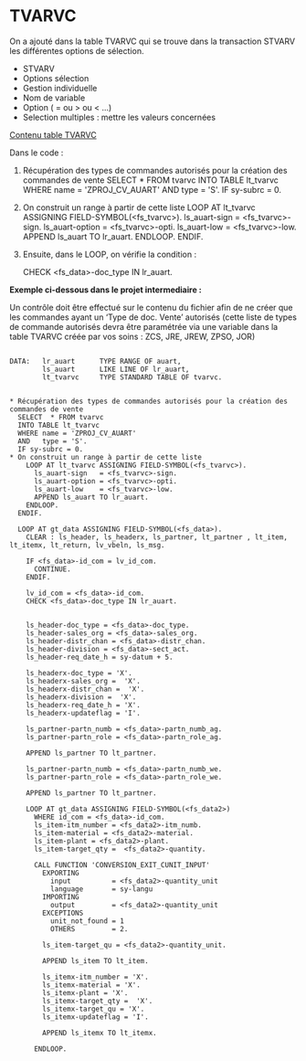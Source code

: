# TVARVC

On a ajouté dans la table TVARVC qui se trouve dans la transaction STVARV les différentes options de sélection.

- STVARV
- Options sélection
- Gestion individuelle
- Nom de variable
- Option ( = ou > ou < ...)
- Selection multiples : mettre les valeurs concernées

[Contenu table TVARVC](https://drive.google.com/file/d/1n6wQLcOZ6t3lzjAM2vZC1jrKyEypQbQW/view?usp=share_link)

Dans le code :

1. Récupération des types de commandes autorisés pour la création des commandes de vente
  SELECT  * FROM tvarvc
  INTO TABLE lt_tvarvc
  WHERE name = 'ZPROJ_CV_AUART'
  AND   type = 'S'.
  IF sy-subrc = 0.

2. On construit un range à partir de cette liste
    LOOP AT lt_tvarvc ASSIGNING FIELD-SYMBOL(<fs_tvarvc>).
      ls_auart-sign   = <fs_tvarvc>-sign.
      ls_auart-option = <fs_tvarvc>-opti.
      ls_auart-low    = <fs_tvarvc>-low.
      APPEND ls_auart TO lr_auart.
    ENDLOOP.
  ENDIF.

3. Ensuite, dans le LOOP, on vérifie la condition :

   CHECK <fs_data>-doc_type IN lr_auart.

   

**Exemple ci-dessous dans le projet intermediaire :**

Un contrôle doit être effectué sur le contenu du fichier afin de ne créer que les commandes ayant un ‘Type de doc. Vente’ autorisés (cette liste de types de commande autorisés devra être paramétrée via une variable dans la table TVARVC créée par vos soins : ZCS, JRE, JREW, ZPSO, JOR)

```ABAP

DATA:   lr_auart      TYPE RANGE OF auart,
        ls_auart      LIKE LINE OF lr_auart,
        lt_tvarvc     TYPE STANDARD TABLE OF tvarvc.


* Récupération des types de commandes autorisés pour la création des commandes de vente
  SELECT  * FROM tvarvc
  INTO TABLE lt_tvarvc
  WHERE name = 'ZPROJ_CV_AUART'
  AND   type = 'S'.
  IF sy-subrc = 0.
* On construit un range à partir de cette liste
    LOOP AT lt_tvarvc ASSIGNING FIELD-SYMBOL(<fs_tvarvc>).
      ls_auart-sign   = <fs_tvarvc>-sign.
      ls_auart-option = <fs_tvarvc>-opti.
      ls_auart-low    = <fs_tvarvc>-low.
      APPEND ls_auart TO lr_auart.
    ENDLOOP.
  ENDIF.

  LOOP AT gt_data ASSIGNING FIELD-SYMBOL(<fs_data>).
    CLEAR : ls_header, ls_headerx, ls_partner, lt_partner , lt_item, lt_itemx, lt_return, lv_vbeln, ls_msg.

    IF <fs_data>-id_com = lv_id_com.
      CONTINUE.
    ENDIF.

    lv_id_com = <fs_data>-id_com.
    CHECK <fs_data>-doc_type IN lr_auart.


    ls_header-doc_type = <fs_data>-doc_type.
    ls_header-sales_org = <fs_data>-sales_org.
    ls_header-distr_chan = <fs_data>-distr_chan.
    ls_header-division = <fs_data>-sect_act.
    ls_header-req_date_h = sy-datum + 5.

    ls_headerx-doc_type = 'X'.
    ls_headerx-sales_org =  'X'.
    ls_headerx-distr_chan =  'X'.
    ls_headerx-division =  'X'.
    ls_headerx-req_date_h = 'X'.
    ls_headerx-updateflag = 'I'.

    ls_partner-partn_numb = <fs_data>-partn_numb_ag.
    ls_partner-partn_role = <fs_data>-partn_role_ag.

    APPEND ls_partner TO lt_partner.

    ls_partner-partn_numb = <fs_data>-partn_numb_we.
    ls_partner-partn_role = <fs_data>-partn_role_we.

    APPEND ls_partner TO lt_partner.

    LOOP AT gt_data ASSIGNING FIELD-SYMBOL(<fs_data2>)
      WHERE id_com = <fs_data>-id_com.
      ls_item-itm_number = <fs_data2>-itm_numb.
      ls_item-material = <fs_data2>-material.
      ls_item-plant = <fs_data2>-plant.
      ls_item-target_qty =  <fs_data2>-quantity.

      CALL FUNCTION 'CONVERSION_EXIT_CUNIT_INPUT'
        EXPORTING
          input          = <fs_data2>-quantity_unit
          language       = sy-langu
        IMPORTING
          output         = <fs_data2>-quantity_unit
        EXCEPTIONS
          unit_not_found = 1
          OTHERS         = 2.

        ls_item-target_qu = <fs_data2>-quantity_unit.

        APPEND ls_item TO lt_item.

        ls_itemx-itm_number = 'X'.
        ls_itemx-material = 'X'.
        ls_itemx-plant = 'X'.
        ls_itemx-target_qty =  'X'.
        ls_itemx-target_qu = 'X'.
        ls_itemx-updateflag = 'I'.

        APPEND ls_itemx TO lt_itemx.

      ENDLOOP.
```